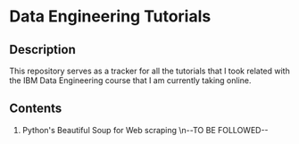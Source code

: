# Data Engineering Tutorials

## Description
This repository serves as a tracker for all the tutorials that I took related with the IBM Data Engineering course that I am currently taking online. 

## Contents
1. Python's Beautiful Soup for Web scraping
\n--TO BE FOLLOWED--